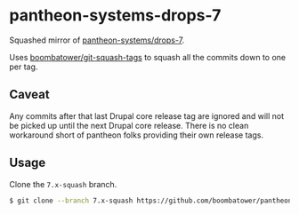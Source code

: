 pantheon-systems-drops-7
========================
Squashed mirror of [pantheon-systems/drops-7](https://github.com/pantheon-systems/drops-7).

Uses [boombatower/git-squash-tags](https://github.com/boombatower/git-squash-tags) to squash all
the commits down to one per tag.

Caveat
------
Any commits after that last Drupal core release tag are ignored and will not be picked up until the
next Drupal core release. There is no clean workaround short of pantheon folks providing their own
release tags.

Usage
-----
Clone the `7.x-squash` branch.

```sh
$ git clone --branch 7.x-squash https://github.com/boombatower/pantheon-systems-drops-7.git
```
